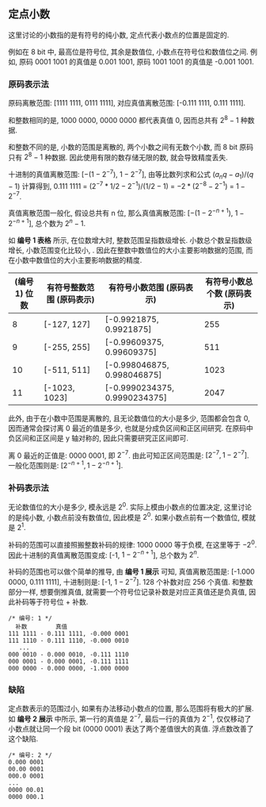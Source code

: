 ## 定点小数

这里讨论的小数指的是有符号的纯小数, 定点代表小数点的位置是固定的.

例如在 8 bit 中, 最高位是符号位, 其余是数值位, 小数点在符号位和数值位之间. 例如, 原码 0001 1001 的真值是 0.001 1001, 原码 1001 1001 的真值是 -0.001 1001.

### 原码表示法

原码离散范围: [1111 1111, 0111 1111], 对应真值离散范围: [-0.111 1111, 0.111 1111].

和整数相同的是, 1000 0000, 0000 0000 都代表真值 0, 因而总共有 $2^8 - 1$ 种数据.

和整数不同的是, 小数的范围是离散的, 两个小数之间有无数个小数, 而 8 bit 原码只有 $2^8 - 1$ 种数据. 因此使用有限的数存储无限的数, 就会导致精度丢失.

十进制的真值离散范围: [$-(1 - 2^{-7})$, $1 - 2^{-7}$], 由等比数列求和公式 $(a_nq - a_1) / (q -1)$ 计算得到, 0.111 1111 = ($2^{-7} * 1/2 - 2^{-1}) / (1/2 - 1)$ = $-2 * (2^{-8} - 2^{-1})$ = $1 - 2^{-7}$.

真值离散范围一般化, 假设总共有 n 位, 那么真值离散范围: [$-(1 - 2^{-n + 1})$, $1 - 2^{-n + 1}$], 总个数为 $2^n - 1$.

如 **编号 1 表格** 所示, 在位数增大时, 整数范围呈指数级增长. 小数总个数呈指数级增长, 小数范围变化比较小, . 因此在整数中数值位的大小主要影响数据的范围, 而在小数中数值位的大小主要影响数据的精度.

| (编号 1) 位数 | 有符号整数范围 (原码表示) | 有符号小数范围 (原码表示)     | 有符号小数总个数 (原码表示) |
| ------------------------ | ------------------------- | ----------------------------- | ------------------------- |
| 8                       | [-127, 127]               | [-0.9921875, 0.9921875]       | 255                       |
| 9                       | [-255, 255]               | [-0.99609375, 0.99609375]     | 511                       |
| 10                      | [-511, 511]               | [-0.998046875, 0.998046875]   | 1023                      |
| 11                      | [-1023, 1023]             | [-0.9990234375, 0.9990234375] | 2047                      |

此外, 由于在小数中范围是离散的, 且无论数值位的大小是多少, 范围都会包含 0, 因而通常会探讨离 0 最近的值是多少, 也就是分成负区间和正区间研究. 在原码中负区间和正区间是 y 轴对称的, 因此只需要研究正区间即可.

离 0 最近的正值是: 0000 0001, 即 $2^{-7}$. 由此可知正区间范围是: $[2^{-7}, 1 - 2^{-7}]$. 一般化范围则是: $[2^{-n+1}, 1 - 2^{-n+1}]$.

### 补码表示法

无论数值位的大小是多少, 模永远是 $2^0$. 实际上模由小数点的位置决定, 这里讨论的是纯小数, 小数点前没有数值位, 因此模是 $2^0$. 如果小数点前有一个数值位, 模就是 $2^1$.

补码的范围可以直接照搬整数补码的规律: 1000 0000 等于负模, 在这里等于 $-2^0$. 因此十进制的真值离散范围变成: [-1, $1 - 2^{-n + 1}$], 总个数为 $2^{n}$.

补码的范围也可以做个简单的推导, 由 **编号 1 展示** 可知, 真值离散范围是: [-1.000 0000, 0.111 1111], 十进制则是: [-1, $1 - 2^{-7}$]. 128 个补数对应 256 个真值. 和整数部分一样, 想要倒推真值, 就需要一个符号位记录补数是对应正真值还是负真值, 因此补码等于符号位 + 补数.

```
/* 编号: 1 */
  补数        真值
111 1111 - 0.111 1111, -0.000 0001
111 1110 - 0.111 1110, -0.000 0010
   ...
000 0010 - 0.000 0010, -0.111 1110
000 0001 - 0.000 0001, -0.111 1111
000 0000 - 0.000 0000, -1.000 0000
```

### 缺陷

定点数表示的范围过小, 如果有办法移动小数点的位置, 那么范围将有极大的扩展. 如 **编号 2 展示** 中所示, 第一行的真值是 $2^{-7}$, 最后一行的真值为 $2^{-1}$, 仅仅移动了小数点就让同一个段 bit (0000 0001) 表达了两个差值很大的真值. 浮点数改善了这个缺陷.

```
/* 编号: 2 */
0.000 0001
00.00 0001
000.0 0001
...
0000 00.01
0000 000.1
```
